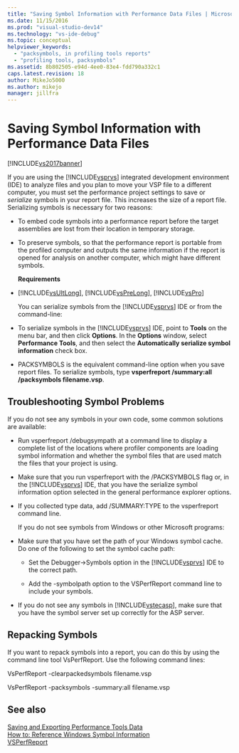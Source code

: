 ```yaml
---
title: "Saving Symbol Information with Performance Data Files | Microsoft Docs"
ms.date: 11/15/2016
ms.prod: "visual-studio-dev14"
ms.technology: "vs-ide-debug"
ms.topic: conceptual
helpviewer_keywords: 
  - "packsymbols, in profiling tools reports"
  - "profiling tools, packsymbols"
ms.assetid: 8b802505-e94d-4ee0-83e4-fdd790a332c1
caps.latest.revision: 18
author: MikeJo5000
ms.author: mikejo
manager: jillfra
---
```

# Saving Symbol Information with Performance Data Files
[!INCLUDE[vs2017banner](../includes/vs2017banner.md)]

If you are using the [!INCLUDE[vsprvs](../includes/vsprvs-md.md)] integrated development environment (IDE) to analyze files and you plan to move your VSP file to a different computer, you must set the performance project settings to save or *serialize* symbols in your report file. This increases the size of a report file. Serializing symbols is necessary for two reasons:  
  
- To embed code symbols into a performance report before the target assemblies are lost from their location in temporary storage.  
  
- To preserve symbols, so that the performance report is portable from the profiled computer and outputs the same information if the report is opened for analysis on another computer, which might have different symbols.  
  
  **Requirements**  
  
- [!INCLUDE[vsUltLong](../includes/vsultlong-md.md)], [!INCLUDE[vsPreLong](../includes/vsprelong-md.md)], [!INCLUDE[vsPro](../includes/vspro-md.md)]  
  
  You can serialize symbols from the [!INCLUDE[vsprvs](../includes/vsprvs-md.md)] IDE or from the command-line:  
  
- To serialize symbols in the [!INCLUDE[vsprvs](../includes/vsprvs-md.md)] IDE, point to **Tools** on the menu bar, and then click **Options**. In the **Options** window, select **Performance Tools**, and then select the **Automatically serialize symbol information** check box.  
  
- PACKSYMBOLS is the equivalent command-line option when you save report files. To serialize symbols, type **vsperfreport /summary:all /packsymbols filename.vsp**.  
  
## Troubleshooting Symbol Problems  
 If you do not see any symbols in your own code, some common solutions are available:  
  
- Run vsperfreport /debugsympath at a command line to display a complete list of the locations where profiler components are loading symbol information and whether the symbol files that are used match the files that your project is using.  
  
- Make sure that you run vsperfreport with the /PACKSYMBOLS flag or, in the [!INCLUDE[vsprvs](../includes/vsprvs-md.md)] IDE, that you have the serialize symbol information option selected in the general performance explorer options.  
  
- If you collected type data, add /SUMMARY:TYPE to the vsperfreport command line.  
  
  If you do not see symbols from Windows or other Microsoft programs:  
  
- Make sure that you have set the path of your Windows symbol cache. Do one of the following to set the symbol cache path:  
  
  - Set the Debugger->Symbols option in the [!INCLUDE[vsprvs](../includes/vsprvs-md.md)] IDE to the correct path.  
  
  - Add the -symbolpath option to the VSPerfReport command line to include your symbols.  
  
- If you do not see any symbols in [!INCLUDE[vstecasp](../includes/vstecasp-md.md)], make sure that you have the symbol server set up correctly for the ASP server.  
  
## Repacking Symbols  
 If you want to repack symbols into a report, you can do this by using the command line tool VsPerfReport. Use the following command lines:  
  
 VsPerfReport -clearpackedsymbols filename.vsp  
  
 VsPerfReport -packsymbols -summary:all filename.vsp  
  
## See also  
 [Saving and Exporting Performance Tools Data](../profiling/saving-and-exporting-performance-tools-data.md)   
 [How to: Reference Windows Symbol Information](../profiling/how-to-reference-windows-symbol-information.md)   
 [VSPerfReport](../profiling/vsperfreport.md)
